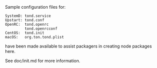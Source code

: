 Sample configuration files for:
```
SystemD: tond.service
Upstart: tond.conf
OpenRC:  tond.openrc
         tond.openrcconf
CentOS:  tond.init
macOS:   org.ton.tond.plist
```
have been made available to assist packagers in creating node packages here.

See doc/init.md for more information.
